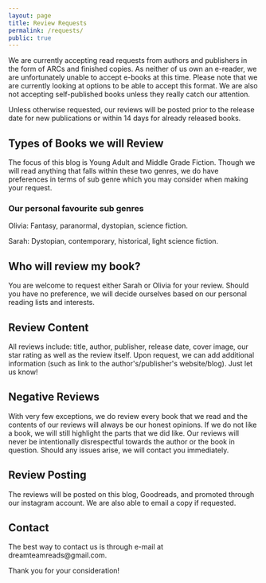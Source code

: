 ```yaml
---
layout: page
title: Review Requests
permalink: /requests/
public: true
---
```


We are currently accepting read requests from authors and publishers in the form of ARCs and finished copies. As neither of us own an e-reader, we are unfortunately unable to accept e-books at this time. Please note that we are currently looking at options to be able to accept this format. We are also not accepting self-published books unless they really catch our attention.

Unless otherwise requested, our reviews will be posted prior to the release date for new publications or within 14 days for already released books.

## Types of Books we will Review
The focus of this blog is Young Adult and Middle Grade Fiction. Though we will read anything that falls within these two genres, we do have preferences in terms of sub genre which you may consider when making your request.

### Our personal favourite sub genres
Olivia: Fantasy, paranormal, dystopian, science fiction.

Sarah: Dystopian, contemporary, historical, light science fiction.

## Who will review my book?
You are welcome to request either Sarah or Olivia for your review. Should you have no preference, we will decide ourselves based on our personal reading lists and interests.

## Review Content
All reviews include: title, author, publisher, release date, cover image, our star rating as well as the review itself. Upon request, we can add additional information (such as link to the author's/publisher's website/blog). Just let us know!

## Negative Reviews
With very few exceptions, we do review every book that we read and the contents of our reviews will always be our honest opinions. If we do not like a book, we will still highlight the parts that we did like. Our reviews will never be intentionally disrespectful towards the author or the book in question. Should any issues arise, we will contact you immediately.

## Review Posting
The reviews will be posted on this blog, Goodreads, and promoted through our instagram account. We are also able to email a copy if requested.

## Contact
The best way to contact us is through e-mail at dreamteamreads&#64;gmail.com.

Thank you for your consideration!
